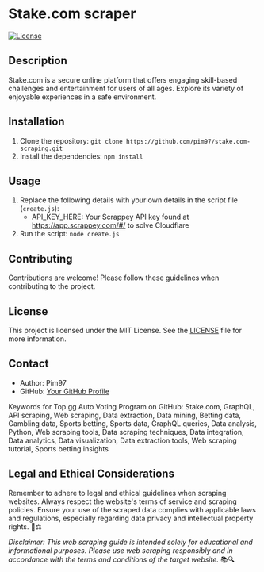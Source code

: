 # Stake.com scraper

[![License](https://img.shields.io/badge/license-MIT-blue.svg)](LICENSE)

## Description

Stake.com is a secure online platform that offers engaging skill-based challenges and entertainment for users of all ages. Explore its variety of enjoyable experiences in a safe environment.

## Installation

1. Clone the repository: `git clone https://github.com/pim97/stake.com-scraping.git`
2. Install the dependencies: `npm install`

## Usage

1. Replace the following details with your own details in the script file (`create.js`):
   - API_KEY_HERE: Your Scrappey API key found at https://app.scrappey.com/#/ to solve Cloudflare
2. Run the script: `node create.js`

## Contributing

Contributions are welcome! Please follow these guidelines when contributing to the project.

## License

This project is licensed under the MIT License. See the [LICENSE](LICENSE) file for more information.

## Contact

- Author: Pim97
- GitHub: [Your GitHub Profile](https://github.com/pim97/)

Keywords for Top.gg Auto Voting Program on GitHub:
Stake.com, GraphQL, API scraping, Web scraping, Data extraction, Data mining, Betting data, Gambling data, Sports betting, Sports data, GraphQL queries, Data analysis, Python, Web scraping tools, Data scraping techniques, Data integration, Data analytics, Data visualization, Data extraction tools, Web scraping tutorial, Sports betting insights

## Legal and Ethical Considerations

Remember to adhere to legal and ethical guidelines when scraping websites. Always respect the website's terms of service and scraping policies. Ensure your use of the scraped data complies with applicable laws and regulations, especially regarding data privacy and intellectual property rights. 🚫⚖️

*Disclaimer: This web scraping guide is intended solely for educational and informational purposes. Please use web scraping responsibly and in accordance with the terms and conditions of the target website.* 📚🔍
